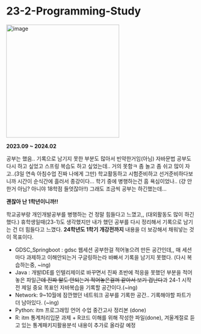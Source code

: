 # 23-2-Programming-Study

<img width="300" alt="image" src="https://github.com/orieasy1/23-2-Programming-Study/assets/129071350/40673e69-0789-4c5e-b15d-25e63380ae65">

**2023.09 ~ 2024.02**

공부는 했음.. 기록으로 남기지 못한 부분도 많아서 빈약한거임(아님)
자바문법 공부도 다시 하고 싶었고 스프링 복습도 하고 싶었는데.. 거의 못함ㅋ
좀 놀고 좀 쉬고 많이 자고..(3일 연속 아침수업 진짜 나에게 그만)
학교활동하고 시험준비하고 선거준비하다보니까 시간이 순식간에 흘러서 종강이다...
학기 중에 병행하는건 흠 욕심이었나.. (걍 안한거 아님? 아니야 18학점 들엇잖아!!)
그래도 조금씩 공부는 하긴했는데...

**괜찮아 난 1학년이니까!!**

학교공부랑 개인개발공부를 병행하는 건 정말 힘들다고 느꼈고,, (대외활동도 많이 하긴 했다.)
휴학생일때(23-1)도 생각했지만 내가 했던 공부를 다시 정리해서 기록으로 남기는 건 더 힘들다고 느꼈다.
**24학년도 1학기 개강전까지** 내용을 더 보강해서 채워넣는 것이 목표이다.

* GDSC_Springboot : gdsc 웹세션 공부한걸 적어놓으려 만든 공간인데,, 매 세션마다 과제하고 이해안되는거 구글링하는라 바빠서 기록을 남기지 못했다. (다시 복습하는중, ~ing)
* Java : 개발IDE를 인텔리제이로 바꾸면서 진짜 초반에 적응을 못했던 부분을 적어놓은 파일~~근데 진짜 말도 안되는거 적어놓은걸꺼 같아서 보기 겁난다~~과 24-1 시작 전 제일 중요 목표인 자바복습을 기록할 공간이다.(~ing)
* Network: 9~10월에 잠깐했던 네트워크 공부를 기록한 공간.. 기록해야할 파트가 더 남아있다. (~ing)
* Python: itm 프로그래밍 언어 수업 중간고사 정리본 (done)
* R: itm 통계처리입문 과제 + R코드 이해를 위해 작성한 파일(done), 겨울계절로 듣고 있는 통계패키지활용분석 내용이 추가로 올라갈 예정
